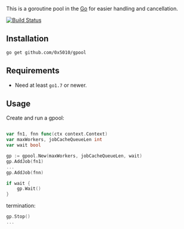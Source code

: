 This is a goroutine pool in the [Go](http:golang.org) for easier handling and cancellation.

[![Build Status](https://travis-ci.org/0x5010/gpool.png?branch=master)](https://travis-ci.org/0x5010/gpool)

Installation
-----------

	go get github.com/0x5010/gpool

Requirements
-----------

* Need at least `go1.7` or newer.

Usage
-----------

Create and run a gpool:
```go

var fn1, fnn func(ctx context.Context)
var maxWorkers, jobCacheQueueLen int
var wait bool

gp := gpool.New(maxWorkers, jobCacheQueueLen, wait)
gp.AddJob(fn1)
...
gp.AddJob(fnn)

if wait {
	gp.Wait()
}
```


termination:
```go
gp.Stop()
...
```



